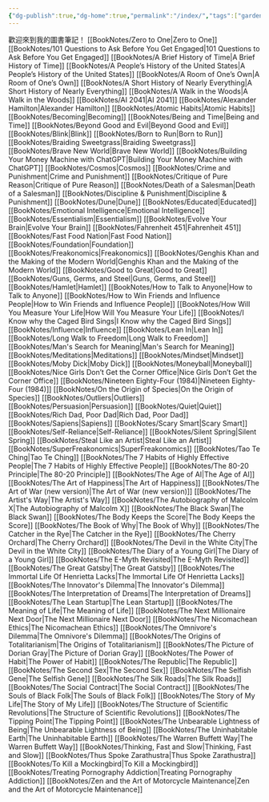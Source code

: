 ```yaml
---
{"dg-publish":true,"dg-home":true,"permalink":"/index/","tags":["gardenEntry"],"dgPassFrontmatter":true,"created":"2024-11-27T18:07:43.869+08:00","updated":"2024-11-27T23:37:48.232+08:00"}
---
```


歡迎來到我的圖書筆記！
[[BookNotes/Zero to One\|Zero to One]]
[[BookNotes/101 Questions to Ask Before You Get Engaged\|101 Questions to Ask Before You Get Engaged]]
[[BookNotes/A Brief History of Time\|A Brief History of Time]]
[[BookNotes/A People’s History of the United States\|A People’s History of the United States]]
[[BookNotes/A Room of One’s Own\|A Room of One’s Own]]
[[BookNotes/A Short History of Nearly Everything\|A Short History of Nearly Everything]]
[[BookNotes/A Walk in the Woods\|A Walk in the Woods]]
[[BookNotes/AI 2041\|AI 2041]]
[[BookNotes/Alexander Hamilton\|Alexander Hamilton]]
[[BookNotes/Atomic Habits\|Atomic Habits]]
[[BookNotes/Becoming\|Becoming]]
[[BookNotes/Being and Time\|Being and Time]]
[[BookNotes/Beyond Good and Evil\|Beyond Good and Evil]]
[[BookNotes/Blink\|Blink]]
[[BookNotes/Born to Run\|Born to Run]]
[[BookNotes/Braiding Sweetgrass\|Braiding Sweetgrass]]
[[BookNotes/Brave New World\|Brave New World]]
[[BookNotes/Building Your Money Machine with ChatGPT\|Building Your Money Machine with ChatGPT]]
[[BookNotes/Cosmos\|Cosmos]]
[[BookNotes/Crime and Punishment\|Crime and Punishment]]
[[BookNotes/Critique of Pure Reason\|Critique of Pure Reason]]
[[BookNotes/Death of a Salesman\|Death of a Salesman]]
[[BookNotes/Discipline & Punishment\|Discipline & Punishment]]
[[BookNotes/Dune\|Dune]]
[[BookNotes/Educated\|Educated]]
[[BookNotes/Emotional Intelligence\|Emotional Intelligence]]
[[BookNotes/Essentialism\|Essentialism]]
[[BookNotes/Evolve Your Brain\|Evolve Your Brain]]
[[BookNotes/Fahrenheit 451\|Fahrenheit 451]]
[[BookNotes/Fast Food Nation\|Fast Food Nation]]
[[BookNotes/Foundation\|Foundation]]
[[BookNotes/Freakonomics\|Freakonomics]]
[[BookNotes/Genghis Khan and the Making of the Modern World\|Genghis Khan and the Making of the Modern World]]
[[BookNotes/Good to Great\|Good to Great]]
[[BookNotes/Guns, Germs, and Steel\|Guns, Germs, and Steel]]
[[BookNotes/Hamlet\|Hamlet]]
[[BookNotes/How to Talk to Anyone\|How to Talk to Anyone]]
[[BookNotes/How to Win Friends and Influence People\|How to Win Friends and Influence People]]
[[BookNotes/How Will You Measure Your Life\|How Will You Measure Your Life]]
[[BookNotes/I Know why the Caged Bird Sings\|I Know why the Caged Bird Sings]]
[[BookNotes/Influence\|Influence]]
[[BookNotes/Lean In\|Lean In]]
[[BookNotes/Long Walk to Freedom\|Long Walk to Freedom]]
[[BookNotes/Man's Search for Meaning\|Man's Search for Meaning]]
[[BookNotes/Meditations\|Meditations]]
[[BookNotes/Mindset\|Mindset]]
[[BookNotes/Moby Dick\|Moby Dick]]
[[BookNotes/Moneyball\|Moneyball]]
[[BookNotes/Nice Girls Don’t Get the Corner Office\|Nice Girls Don’t Get the Corner Office]]
[[BookNotes/Nineteen Eighty-Four (1984)\|Nineteen Eighty-Four (1984)]]
[[BookNotes/On the Origin of Species\|On the Origin of Species]]
[[BookNotes/Outliers\|Outliers]]
[[BookNotes/Persuasion\|Persuasion]]
[[BookNotes/Quiet\|Quiet]]
[[BookNotes/Rich Dad, Poor Dad\|Rich Dad, Poor Dad]]
[[BookNotes/Sapiens\|Sapiens]]
[[BookNotes/Scary Smart\|Scary Smart]]
[[BookNotes/Self-Reliance\|Self-Reliance]]
[[BookNotes/Silent Spring\|Silent Spring]]
[[BookNotes/Steal Like an Artist\|Steal Like an Artist]]
[[BookNotes/SuperFreakonomics\|SuperFreakonomics]]
[[BookNotes/Tao Te Ching\|Tao Te Ching]]
[[BookNotes/The 7 Habits of Highly Effective People\|The 7 Habits of Highly Effective People]]
[[BookNotes/The 80-20 Principle\|The 80-20 Principle]]
[[BookNotes/The Age of AI\|The Age of AI]]
[[BookNotes/The Art of Happiness\|The Art of Happiness]]
[[BookNotes/The Art of War (new version)\|The Art of War (new version)]]
[[BookNotes/The Artist's Way\|The Artist's Way]]
[[BookNotes/The Autobiography of Malcolm X\|The Autobiography of Malcolm X]]
[[BookNotes/The Black Swan\|The Black Swan]]
[[BookNotes/The Body Keeps the Score\|The Body Keeps the Score]]
[[BookNotes/The Book of Why\|The Book of Why]]
[[BookNotes/The Catcher in the Rye\|The Catcher in the Rye]]
[[BookNotes/The Cherry Orchard\|The Cherry Orchard]]
[[BookNotes/The Devil in the White City\|The Devil in the White City]]
[[BookNotes/The Diary of a Young Girl\|The Diary of a Young Girl]]
[[BookNotes/The E-Myth Revisited\|The E-Myth Revisited]]
[[BookNotes/The Great Gatsby\|The Great Gatsby]]
[[BookNotes/The Immortal Life Of Henrietta Lacks\|The Immortal Life Of Henrietta Lacks]]
[[BookNotes/The Innovator's Dilemma\|The Innovator's Dilemma]]
[[BookNotes/The Interpretation of Dreams\|The Interpretation of Dreams]]
[[BookNotes/The Lean Startup\|The Lean Startup]]
[[BookNotes/The Meaning of Life\|The Meaning of Life]]
[[BookNotes/The Next Millionaire Next Door\|The Next Millionaire Next Door]]
[[BookNotes/The Nicomachean Ethics\|The Nicomachean Ethics]]
[[BookNotes/The Omnivore's Dilemma\|The Omnivore's Dilemma]]
[[BookNotes/The Origins of Totalitarianism\|The Origins of Totalitarianism]]
[[BookNotes/The Picture of Dorian Gray\|The Picture of Dorian Gray]]
[[BookNotes/The Power of Habit\|The Power of Habit]]
[[BookNotes/The Republic\|The Republic]]
[[BookNotes/The Second Sex\|The Second Sex]]
[[BookNotes/The Selfish Gene\|The Selfish Gene]]
[[BookNotes/The Silk Roads\|The Silk Roads]]
[[BookNotes/The Social Contract\|The Social Contract]]
[[BookNotes/The Souls of Black Folk\|The Souls of Black Folk]]
[[BookNotes/The Story of My Life\|The Story of My Life]]
[[BookNotes/The Structure of Scientific Revolutions\|The Structure of Scientific Revolutions]]
[[BookNotes/The Tipping Point\|The Tipping Point]]
[[BookNotes/The Unbearable Lightness of Being\|The Unbearable Lightness of Being]]
[[BookNotes/The Uninhabitable Earth\|The Uninhabitable Earth]]
[[BookNotes/The Warren Buffett Way\|The Warren Buffett Way]]
[[BookNotes/Thinking, Fast and Slow\|Thinking, Fast and Slow]]
[[BookNotes/Thus Spoke Zarathustra\|Thus Spoke Zarathustra]]
[[BookNotes/To Kill a Mockingbird\|To Kill a Mockingbird]]
[[BookNotes/Treating Pornography Addiction\|Treating Pornography Addiction]]
[[BookNotes/Zen and the Art of Motorcycle Maintenance\|Zen and the Art of Motorcycle Maintenance]]